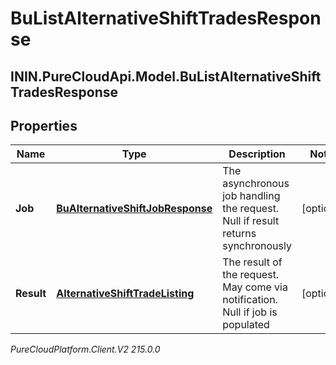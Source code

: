 # BuListAlternativeShiftTradesResponse

## ININ.PureCloudApi.Model.BuListAlternativeShiftTradesResponse

## Properties

|Name | Type | Description | Notes|
|------------ | ------------- | ------------- | -------------|
| **Job** | [**BuAlternativeShiftJobResponse**](BuAlternativeShiftJobResponse) | The asynchronous job handling the request. Null if result returns synchronously | [optional] |
| **Result** | [**AlternativeShiftTradeListing**](AlternativeShiftTradeListing) | The result of the request. May come via notification. Null if job is populated | [optional] |



_PureCloudPlatform.Client.V2 215.0.0_
